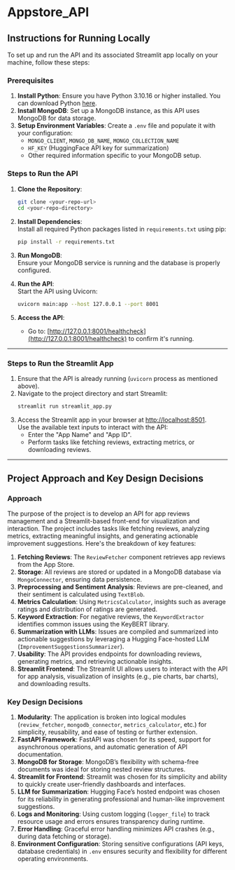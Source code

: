 # Appstore_API

## Instructions for Running Locally

To set up and run the API and its associated Streamlit app locally on your machine, follow these steps:

### Prerequisites
1. **Install Python**: Ensure you have Python 3.10.16 or higher installed. You can download Python [here](https://www.python.org/downloads/).
2. **Install MongoDB**: Set up a MongoDB instance, as this API uses MongoDB for data storage.
3. **Setup Environment Variables**: Create a `.env` file and populate it with your configuration:
   - `MONGO_CLIENT`, `MONGO_DB_NAME`, `MONGO_COLLECTION_NAME`
   - `HF_KEY` (HuggingFace API key for summarization)
   - Other required information specific to your MongoDB setup.

### Steps to Run the API
1. **Clone the Repository**:
   ```bash
   git clone <your-repo-url>
   cd <your-repo-directory>
   ```

2. **Install Dependencies**:  
   Install all required Python packages listed in `requirements.txt` using pip:
   ```bash
   pip install -r requirements.txt
   ```

3. **Run MongoDB**:  
   Ensure your MongoDB service is running and the database is properly configured.

4. **Run the API**:  
   Start the API using Uvicorn:
   ```bash
   uvicorn main:app --host 127.0.0.1 --port 8001
   ```

5. **Access the API**:
   - Go to: [http://127.0.0.1:8001/healthcheck](http://127.0.0.1:8001/healthcheck) to confirm it's running.

---

### Steps to Run the Streamlit App
1. Ensure that the API is already running (`uvicorn` process as mentioned above).
2. Navigate to the project directory and start Streamlit:
   ```bash
   streamlit run streamlit_app.py
   ```
3. Access the Streamlit app in your browser at [http://localhost:8501](http://localhost:8501).  
   Use the available text inputs to interact with the API:
   - Enter the "App Name" and "App ID".
   - Perform tasks like fetching reviews, extracting metrics, or downloading reviews.

---

## Project Approach and Key Design Decisions

### Approach
The purpose of the project is to develop an API for app reviews management and a Streamlit-based front-end for visualization and interaction. The project includes tasks like fetching reviews, analyzing metrics, extracting meaningful insights, and generating actionable improvement suggestions. Here's the breakdown of key features:

1. **Fetching Reviews**: The `ReviewFetcher` component retrieves app reviews from the App Store.
2. **Storage**: All reviews are stored or updated in a MongoDB database via `MongoConnector`, ensuring data persistence.
3. **Preprocessing and Sentiment Analysis**: Reviews are pre-cleaned, and their sentiment is calculated using `TextBlob`.
4. **Metrics Calculation**: Using `MetricsCalculator`, insights such as average ratings and distribution of ratings are generated.
5. **Keyword Extraction**: For negative reviews, the `KeywordExtractor` identifies common issues using the KeyBERT library.
6. **Summarization with LLMs**: Issues are compiled and summarized into actionable suggestions by leveraging a Hugging Face-hosted LLM (`ImprovementSuggestionsSummarizer`).
7. **Usability**: The API provides endpoints for downloading reviews, generating metrics, and retrieving actionable insights.
8. **Streamlit Frontend**: The Streamlit UI allows users to interact with the API for app analysis, visualization of insights (e.g., pie charts, bar charts), and downloading results.

### Key Design Decisions
1. **Modularity**: The application is broken into logical modules (`review_fetcher`, `mongodb_connector`, `metrics_calculator`, etc.) for simplicity, reusability, and ease of testing or further extension.
2. **FastAPI Framework**: FastAPI was chosen for its speed, support for asynchronous operations, and automatic generation of API documentation.
3. **MongoDB for Storage**: MongoDB’s flexibility with schema-free documents was ideal for storing nested review structures.
4. **Streamlit for Frontend**: Streamlit was chosen for its simplicity and ability to quickly create user-friendly dashboards and interfaces.
5. **LLM for Summarization**: Hugging Face’s hosted endpoint was chosen for its reliability in generating professional and human-like improvement suggestions.
6. **Logs and Monitoring**: Using custom logging (`logger_file`) to track resource usage and errors ensures transparency during runtime.
7. **Error Handling**: Graceful error handling minimizes API crashes (e.g., during data fetching or storage).
8. **Environment Configuration**: Storing sensitive configurations (API keys, database credentials) in `.env` ensures security and flexibility for different operating environments.